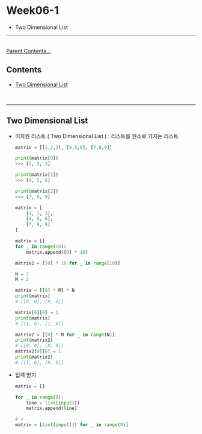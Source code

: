 # Week06-1
<link rel="stylesheet" href="../../assets/stylesheets/my_style.css">

-   Two Dimensional List

-----

<br>[Parent Contents...](../../README.md/#til-today-i-learned)

## Contents
- [Two Dimensional List](#two-dimensional-list)

<br>

-----

## Two Dimensional List
-   이차원 리스트 ( Two Dimensional List ) : <span>리스트를 원소</span>로 가지는 리스트

    ```python
    matrix = [[1,2,3], [4,5,6], [7,8,9]]

    print(matrix[0])
    >>> [1, 2, 3]

    print(matrix[1])
    >>> [4, 5, 6]

    print(matrix[2])
    >>> [7, 8, 9]
    ```

    ```python
    matrix = [
        [1, 2, 3],
        [4, 5, 6],
        [7, 8, 9]
    ]
    ```

    ```python
    matrix = []
    for _ in range(10):
        matrix.append([0] * 10)

    matrix2 = [[0] * 10 for _ in range(10)]
    ```

    ```python
    N = 2
    M = 2

    matrix = [[0] * M] * N
    print(matrix)
    # [[0, 0], [0, 0]]
    
    matrix[0][0] = 1
    print(matrix) 
    # [[1, 0], [1, 0]]

    matrix2 = [[0] * M for _ in range(N)]
    print(matrix2)
    # [[0, 0], [0, 0]]
    matrix2[0][0] = 1
    print(matrix2)
    # [[1, 0], [0, 0]]
    ```

- 입력 받기

    ```python
    matrix = []

    for _ in range(8):
        line = list(input())
        matrix.append(line)

    # =
    matrix = [list(input()) for _ in range(8)]
    ```